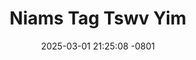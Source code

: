 ---
layout: movie-video-data
date: 2025-03-01 21:25:08 -0801
categories: movie

# Site Attributes
title: "Niams Tag Tswv Yim"
permalink: "/movie/Niams_Tag_Tswv_Yim"

# Movie Attributes
synopsis: ""
producer: "Hmoob Koos Txoos Production"
director: ""
writer: ""
video_link: "https://youtu.be/S3-qd7CIKOw?si=SUcOS9Xs6y8RS613"
genre: "Drama"
year: "2010"
release_type: "DVD"
storage: "Center for Hmong Studies"
thumbnail: "/assets/images/movie_thumbnails/Niams Tag Tswv Yim.jpeg"
publishing_company: "Hmoob Koos Txoos Production"

# Sequels + Parts
base_movie: ""
total_parts: 
sequel: ""

# Movie Cast
cast:
#VALUE!
---